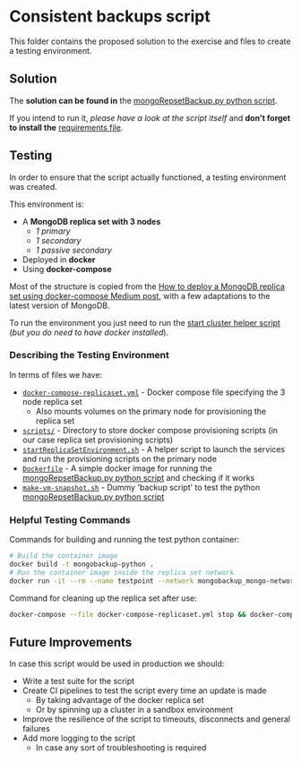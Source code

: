 # Consistent backups script

This folder contains the proposed solution to the exercise and files to create a testing environment.

## Solution

The **solution can be found in** the [mongoRepsetBackup.py python script](./mongoRepsetBackup.py).

If you intend to run it, *please have a look at the script itself* and **don't forget to install the** [requirements file](./requirements.txt).

## Testing

In order to ensure that the script actually functioned, a testing environment was created.

This environment is:
- A **MongoDB replica set with 3 nodes**
  - *1 primary*
  - *1 secondary*
  - *1 passive secondary*
- Deployed in **docker**
- Using **docker-compose**

Most of the structure is copied from the [How to deploy a MongoDB replica set using docker-compose Medium post](https://blog.devgenius.io/how-to-deploy-a-mongodb-replicaset-using-docker-compose-a538100db471), with a few adaptations to the latest version of MongoDB.

To run the environment you just need to run the [start cluster helper script](./startReplicaSetEnvironment.sh) (*but you do need to have docker installed*).

### Describing the Testing Environment

In terms of files we have:
- [`docker-compose-replicaset.yml`](./docker-compose-replicaset.yml) - Docker compose file specifying the 3 node replica set 
  - Also mounts volumes on the primary node for provisioning the replica set
- [`scripts/`](./scripts/) - Directory to store docker compose provisioning scripts (in our case replica set provisioning scripts)
- [`startReplicaSetEnvironment.sh`](./startReplicaSetEnvironment.sh) - A helper script to launch the services and run the provisioning scripts on the primary node
- [`Dockerfile`](./Dockerfile) - A simple docker image for running the [mongoRepsetBackup.py python script](./mongoRepsetBackup.py) and checking if it works
- [`make-vm-snapshot.sh`](./make-vm-snapshot.sh) - Dummy 'backup script' to test the python [mongoRepsetBackup.py python script](./mongoRepsetBackup.py)

### Helpful Testing Commands

Commands for building and running the test python container:

```bash
# Build the container image
docker build -t mongobackup-python .
# Run the container image inside the replica set network
docker run -it --rm --name testpoint --network mongobackup_mongo-network mongobackup-python 
```

Command for cleaning up the replica set after use:

```bash
docker-compose --file docker-compose-replicaset.yml stop && docker-compose --file docker-compose-replicaset.yml rm -f
```

## Future Improvements

In case this script would be used in production we should:
- Write a test suite for the script
- Create CI pipelines to test the script every time an update is made
  - By taking advantage of the docker replica set
  - Or by spinning up a cluster in a sandbox environment
- Improve the resilience of the script to timeouts, disconnects and general failures
- Add more logging to the script
  - In case any sort of troubleshooting is required
